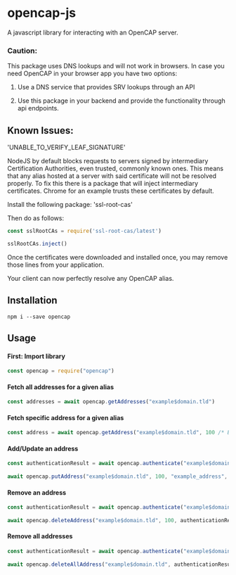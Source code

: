 # opencap-js
A javascript library for interacting with an OpenCAP server.
### Caution:
This package uses DNS lookups and will not work in browsers. 
In case you need OpenCAP in your browser app you have two options:

1. Use a DNS service that provides SRV lookups through an API

2. Use this package in your backend and provide the functionality through api endpoints.

## Known Issues: 
'UNABLE_TO_VERIFY_LEAF_SIGNATURE'

NodeJS by default blocks requests to servers signed by intermediary Certification Authorities, even trusted, commonly known ones.
This means that any alias hosted at a server with said certificate will not be resolved properly. To fix this there is a package that will inject intermediary certificates. Chrome for an example trusts these certificates by default. 

Install the following package: 'ssl-root-cas'

Then do as follows: 
```javascript
const sslRootCAs = require('ssl-root-cas/latest')

sslRootCAs.inject()
```

Once the certificates were downloaded and installed once, you may remove those lines from your application.

Your client can now perfectly resolve any OpenCAP alias.

## Installation

    npm i --save opencap

## Usage

#### First: Import library
```javascript
const opencap = require("opencap")
```

#### Fetch all addresses for a given alias
```javascript
const addresses = await opencap.getAddresses("example$domain.tld")
```

#### Fetch specific address for a given alias
```javascript
const address = await opencap.getAddress("example$domain.tld", 100 /* Bitcoin */)
```

#### Add/Update an address
```javascript
const authenticationResult = await opencap.authenticate("example$domain.tld", "examplepassword")
    
await opencap.putAddress("example$domain.tld", 100, "example_address", authenticationResult.jwt)        
```

#### Remove an address
```javascript
const authenticationResult = await opencap.authenticate("example$domain.tld", "examplepassword")
    
await opencap.deleteAddress("example$domain.tld", 100, authenticationResult.jwt)        
```

#### Remove all addresses
```javascript
const authenticationResult = await opencap.authenticate("example$domain.tld", "examplepassword")
    
await opencap.deleteAllAddress("example$domain.tld", authenticationResult.jwt)        
```

